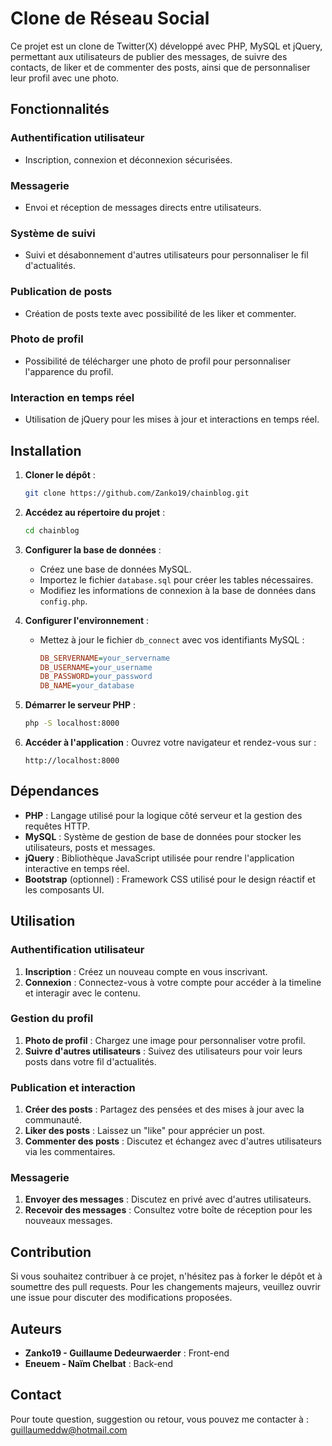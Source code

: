 # Clone de Réseau Social

Ce projet est un clone de Twitter(X) développé avec PHP, MySQL et jQuery, permettant aux utilisateurs de publier des messages, de suivre des contacts, de liker et de commenter des posts, ainsi que de personnaliser leur profil avec une photo.

## Fonctionnalités

### Authentification utilisateur
- Inscription, connexion et déconnexion sécurisées.

### Messagerie
- Envoi et réception de messages directs entre utilisateurs.

### Système de suivi
- Suivi et désabonnement d'autres utilisateurs pour personnaliser le fil d'actualités.

### Publication de posts
- Création de posts texte avec possibilité de les liker et commenter.

### Photo de profil
- Possibilité de télécharger une photo de profil pour personnaliser l'apparence du profil.

### Interaction en temps réel
- Utilisation de jQuery pour les mises à jour et interactions en temps réel.

## Installation

1. **Cloner le dépôt** :
    ```bash
    git clone https://github.com/Zanko19/chainblog.git
    ```

2. **Accédez au répertoire du projet** :
    ```bash
    cd chainblog
    ```

3. **Configurer la base de données** :
    - Créez une base de données MySQL.
    - Importez le fichier `database.sql` pour créer les tables nécessaires.
    - Modifiez les informations de connexion à la base de données dans `config.php`.

4. **Configurer l'environnement** :
    - Mettez à jour le fichier `db_connect` avec vos identifiants MySQL :
      ```ini
      DB_SERVERNAME=your_servername
      DB_USERNAME=your_username
      DB_PASSWORD=your_password
      DB_NAME=your_database
      ```

5. **Démarrer le serveur PHP** :
    ```bash
    php -S localhost:8000
    ```

6. **Accéder à l'application** :
    Ouvrez votre navigateur et rendez-vous sur :
    ```plaintext
    http://localhost:8000
    ```

## Dépendances

- **PHP** : Langage utilisé pour la logique côté serveur et la gestion des requêtes HTTP.
- **MySQL** : Système de gestion de base de données pour stocker les utilisateurs, posts et messages.
- **jQuery** : Bibliothèque JavaScript utilisée pour rendre l'application interactive en temps réel.
- **Bootstrap** (optionnel) : Framework CSS utilisé pour le design réactif et les composants UI.

## Utilisation

### Authentification utilisateur
1. **Inscription** : Créez un nouveau compte en vous inscrivant.
2. **Connexion** : Connectez-vous à votre compte pour accéder à la timeline et interagir avec le contenu.

### Gestion du profil
1. **Photo de profil** : Chargez une image pour personnaliser votre profil.
2. **Suivre d'autres utilisateurs** : Suivez des utilisateurs pour voir leurs posts dans votre fil d'actualités.

### Publication et interaction
1. **Créer des posts** : Partagez des pensées et des mises à jour avec la communauté.
2. **Liker des posts** : Laissez un "like" pour apprécier un post.
3. **Commenter des posts** : Discutez et échangez avec d'autres utilisateurs via les commentaires.

### Messagerie
1. **Envoyer des messages** : Discutez en privé avec d'autres utilisateurs.
2. **Recevoir des messages** : Consultez votre boîte de réception pour les nouveaux messages.

## Contribution

Si vous souhaitez contribuer à ce projet, n'hésitez pas à forker le dépôt et à soumettre des pull requests. Pour les changements majeurs, veuillez ouvrir une issue pour discuter des modifications proposées.

## Auteurs

- **Zanko19 - Guillaume Dedeurwaerder** : Front-end
- **Eneuem - Naïm Chelbat** : Back-end

## Contact

Pour toute question, suggestion ou retour, vous pouvez me contacter à :  
[guillaumeddw@hotmail.com](mailto:guillaumeddw@hotmail.com)
